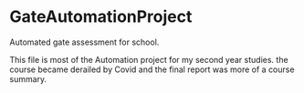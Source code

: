 # GateAutomationProject
Automated gate assessment for school.

This file is most of the Automation project for my second year studies. the course became derailed by Covid and the final report was more of a course summary.
